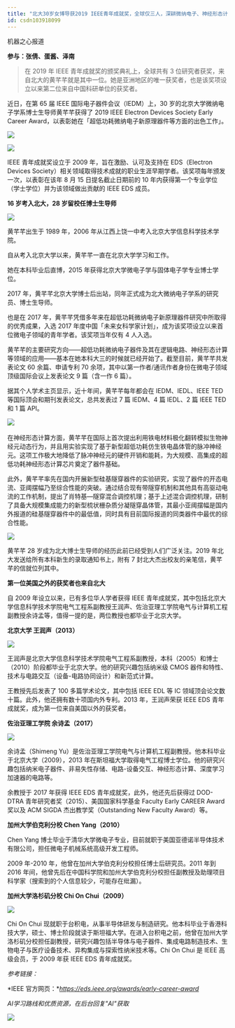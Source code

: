 ```yaml
---
title: "北大30岁女博导获2019 IEEE青年成就奖，全球仅三人，深耕微纳电子、神经形态计算..."
id: csdn103918099
---
```


机器之心报道

**参与：张倩、蛋酱、泽南**

> 在 2019 年 IEEE 青年成就奖的颁奖典礼上，全球共有 3 位研究者获奖，来自北大的黄芊芊就是其中一位。她是亚洲地区的唯一获奖者，也是该奖项设立以来第二位来自中国科研单位的获奖者。

近日，在第 65 届 IEEE 国际电子器件会议（IEDM）上，30 岁的北京大学微纳电子学系博士生导师黄芊芊获得了 2019 IEEE Electron Devices Society Early Career Award，以表彰她在「超低功耗微纳电子新原理器件等方面的出色工作」。

![](../img/683bd6aa1f12ab780d958a7be490c710.png)

![](../img/59dd82915b6b274cd212e18c7cffdc71.png)

IEEE 青年成就奖设立于 2009 年，旨在激励、认可及支持在 EDS（Electron Devices Society）相关领域取得技术成就的职业生涯早期学者。该奖项每年颁发一次，以表彰在该年 8 月 15 日提名截止日期前的 10 年内获得第一个专业学位（学士学位）并为该领域做出贡献的 IEEE EDS 成员。

**16 岁考入北大，28 岁留校任博士生导师**

![](../img/5e75413648dbf660e47c2aa61eb89020.png)

黄芊芊出生于 1989 年，2006 年从江西上饶一中考入北京大学信息科学技术学院。

自从考入北京大学以来，黄芊芊一直在北京大学学习和工作。

她在本科毕业后直博，2015 年获得北京大学微电子学与固体电子学专业博士学位。

2017 年，黄芊芊北京大学博士后出站，同年正式成为北大微纳电子学系的研究员、博士生导师。

也是在 2017 年，黄芊芊凭借多年来在超低功耗微纳电子新原理器件研究中所取得的优秀成果，入选 2017 年度中国「未来女科学家计划」，成为该奖项设立以来首位微电子领域的青年学者。该奖项当年仅有 4 人入选。

黄芊芊的主要研究方向——超低功耗微纳电子器件及其在逻辑电路、神经形态计算等领域的应用——基本在她本科大三的时候就已经开始了。截至目前，黄芊芊共发表论文 60 余篇、申请专利 70 余项，其中以第一作者/通讯作者身份在微电子领域顶级国际会议上发表论文 9 篇（含一作 6 篇）。

据其个人学术主页显示，近十年间，黄芊芊每年都会在 IEDM、IEDL、IEEE TED 等国际顶会和期刊发表论文，总共发表过 7 篇 IEDM、4 篇 IEDL、2 篇 IEEE TED 和 1 篇 API。

![](../img/4aaa9669b18c34a5cb54f542aea26352.png)‍

在神经形态计算方面，黄芊芊在国际上首次提出利用铁电材料极化翻转模拟生物神经元动态行为，并且用实验实现了基于新型超低功耗仿生铁电晶体管的脉冲神经元。这项工作极大地降低了脉冲神经元的硬件开销和能耗，为大规模、高集成的超低功耗神经形态计算芯片奠定了器件基础。

此外，黄芊芊率先在国内开展新型硅基隧穿器件的实验研究，实现了器件的开态电流、亚阈摆幅乃至综合性能的突破。通过结合现有带隧穿机制和其他具有高驱动电流的工作机制，提出了肖特基—隧穿混合调控机理；基于上述混合调控机理，研制了具备大规模集成能力的新型梳状栅杂质分凝隧穿晶体管，其最小亚阈摆幅是国内外报道的硅基隧穿器件中的最低值，同时具有目前国际报道的同类器件中最优的综合性能。

![](../img/830beac1c5dba53da3cff98dc29cdfde.png)

黄芊芊 28 岁成为北大博士生导师的经历此前已经受到人们广泛关注。2019 年北大发送给所有本科新生的录取通知书上，附有 7 封北大杰出校友的亲笔信，黄芊芊的信就位列其中。

**第一位美国之外的获奖者也来自北大**

自 2009 年设立以来，已有多位华人学者获得 IEEE 青年成就奖，其中包括北京大学信息科学技术学院电气工程系副教授王润声、佐治亚理工学院电气与计算机工程副教授余诗孟等，值得一提的是，两位教授也都毕业于北京大学。

**北京大学 王润声（2013）**

![](../img/a7baea3743a24699eee0ba88cd02dc86.png)

王润声是北京大学信息科学技术学院电气工程系副教授，本科（2005）和博士（2010）阶段都毕业于北京大学。他的研究兴趣包括纳米级 CMOS 器件和特性、技术与电路交互（设备-电路协同设计）和新范式计算。

王教授先后发表了 100 多篇学术论文，其中包括 IEEE EDL 等 IC 领域顶会论文数十篇。此外，他还拥有数十项国内外专利。2013 年，王润声荣获 IEEE EDS 青年成就奖，成为第一位来自美国以外的获奖者。

**佐治亚理工学院 余诗孟（2017）**

![](../img/af622adbe557f4133c8e4db1120dec31.png)

余诗孟（Shimeng Yu）是佐治亚理工学院电气与计算机工程副教授。他本科毕业于北京大学（2009），2013 年在斯坦福大学取得电气工程博士学位。他的研究兴趣包括纳米电子器件、非易失性存储、电路-设备交互、神经形态计算、深度学习加速器的电路等。

余教授于 2017 年获得 IEEE EDS 青年成就奖，此外，他还先后获得过 DOD-DTRA 青年研究者奖（2015）、美国国家科学基金 Faculty Early CAREER Award 奖以及 ACM SIGDA 杰出教学奖（Outstanding New Faculty Award）等。

**加州大学伯克利分校 Chen Yang（2010）**

Chen Yang 博士毕业于清华大学微电子专业，目前就职于美国亚德诺半导体技术有限公司，担任微电子机械系统高级开发工程师。

2009 年-2010 年，他曾在加州大学伯克利分校担任博士后研究员。2011 年到 2016 年间，他曾先后在中国科学院和加州大学伯克利分校担任副教授及助理项目科学家（搜索到的个人信息较少，可能存在纰漏）。

**加州大学洛杉矶分校 Chi On Chui（2009）**

![](../img/08a82eee103be39a86278685dc2e32e4.png)

Chi On Chui 现就职于台积电，从事半导体研发与制造研究。他本科毕业于香港科技大学，硕士、博士阶段就读于斯坦福大学。在进入台积电之前，他曾在加州大学洛杉矶分校担任副教授，研究兴趣包括半导体与电子器件、集成电路制造技术、生物电子与医疗设备技术、异构集成与探索性纳米技术等。Chi On Chui 是 IEEE 高级会员，于 2009 年获 IEEE EDS 青年成就奖。

*参考链接：*

*IEEE 官方网页：**https://eds.ieee.org/awards/early-career-award*

*AI学习路线和优质资源，在后台回复"AI"获取*

![](../img/18aae7d2cc6b7481f52ff4b05d80db1d.png)